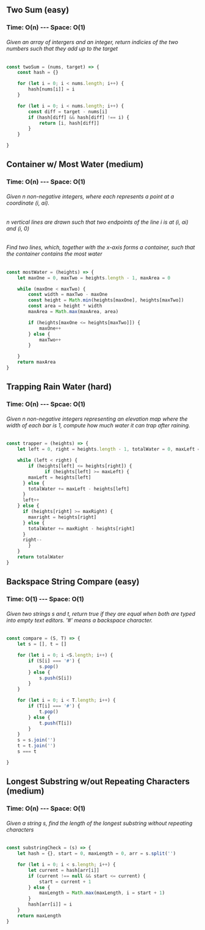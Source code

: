 ## Two Sum (easy)

### Time: O(n) --- Space: O(1)

###### Given an array of intergers and an integer, return indicies of the two numbers such that they add up to the target

```JavaScript
const twoSum = (nums, target) => {
    const hash = {}

    for (let i = 0; i < nums.length; i++) {
        hash[nums[i]] = i
    }

    for (let i = 0; i < nums.length; i++) {
        const diff = target - nums[i]
        if (hash[diff] && hash[diff] !== i) {
            return [i, hash[diff]]
        }
    }

}

```

## Container w/ Most Water (medium)

### Time: O(n) --- Space: O(1)

###### Given n non-negative integers, where each represents a point at a coordinate (i, ai).

###### n vertical lines are drawn such that two endpoints of the line i is at (i, ai) and (i, 0)

###### Find two lines, which, together with the x-axis forms a container, such that the container contains the most water

```JavaScript
const mostWater = (heights) => {
    let maxOne = 0, maxTwo = heights.length - 1, maxArea = 0

    while (maxOne < maxTwo) {
        const width = maxTwo - maxOne
        const height = Math.min(heights[maxOne], heights[maxTwo])
        const area = height * width
        maxArea = Math.max(maxArea, area)

        if (heights[maxOne <= heights[maxTwo]]) {
            maxOne++
        } else {
            maxTwo++
        }

    }
    return maxArea
}
```

## Trapping Rain Water (hard)

### Time: O(n) --- Spcae: O(1)

###### Given n non-negative integers representing an elevation map where the width of each bar is 1, compute how much water it can trap after raining.

```JavaScript
const trapper = (heights) => {
    let left = 0, right = heights.length - 1, totalWater = 0, maxLeft = 0, maxRight = 0

    while (left < right) {
        if (heights[left] <= heights[right]) {
              if (heights[left] >= maxLeft) {
        maxLeft = heights[left]
      } else {
        totalWater += maxLeft - heights[left]
      }
      left++
    } else {
      if (heights[right] >= maxRight) {
        maxright = heights[right]
      } else {
        totalWater += maxRight - heights[right]
      }
      right--
        }
    }
    return totalWater
}
```

## Backspace String Compare (easy)

### Time: O(1) --- Space: O(1)

###### Given two strings s and t, return true if they are equal when both are typed into empty text editors. '#' means a backspace character.

```JavaScript
const compare = (S, T) => {
    let s = [], t = []

    for (let i = 0; i <S.length; i++) {
        if (S[i] === '#') {
            s.pop()
        } else {
            s.push(S[i])
        }
    }

    for (let i = 0; i < T.length; i++) {
        if (T[i] === '#') {
            t.pop()
        } else {
            t.push(T[i])
        }
    }
    s = s.join('')
    t = t.join('')
    s === t

}
```

## Longest Substring w/out Repeating Characters (medium)

### Time: O(n) --- Space: O(1)

###### Given a string s, find the length of the longest substring without repeating characters

```JavaScript
const substringCheck = (s) => {
    let hash = {}, start = 0, maxLength = 0, arr = s.split('')

    for (let i = 0; i < s.length; i++) {
        let current = hash[arr[i]]
        if (current !== null && start <= current) {
            start = current + 1
        } else {
            maxLength = Math.max(maxLength, i = start + 1)
        }
        hash[arr[i]] = i
    }
    return maxLength
}
```
